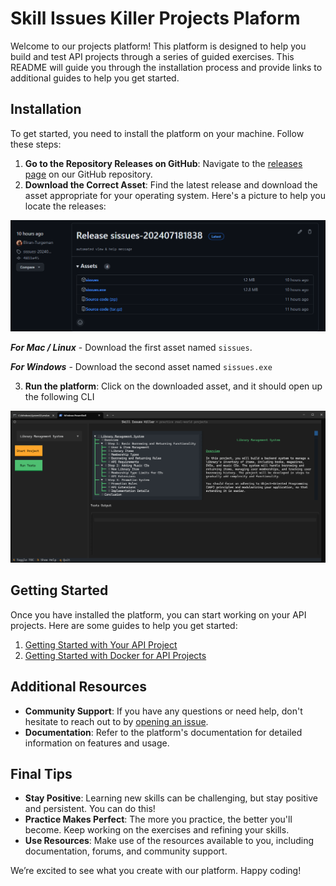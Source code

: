 # Skill Issues Killer Projects Plaform

Welcome to our projects platform! This platform is designed to help you build and test API projects through a series of guided exercises. This README will guide you through the installation process and provide links to additional guides to help you get started.

## Installation

To get started, you need to install the platform on your machine. Follow these steps:

1. **Go to the Repository Releases on GitHub**: Navigate to the [releases page](https://github.com/sissues/cli/releases) on our GitHub repository.
2. **Download the Correct Asset**: Find the latest release and download the asset appropriate for your operating system. Here's a picture to help you locate the releases:

![GitHub Releases](./docs/releases-page-screenshot.png)

**_For Mac / Linux_** - Download the first asset named `sissues`.

**_For Windows_** - Download the second asset named `sissues.exe`

3. **Run the platform**: Click on the downloaded asset, and it should open up the following CLI

![](./docs/cli-screenshot.png)

## Getting Started

Once you have installed the platform, you can start working on your API projects. Here are some guides to help you get started:
1. [Getting Started with Your API Project](https://github.com/sissues/cli/blob/main/docs/getting_started.md)
2. [Getting Started with Docker for API Projects](https://github.com/sissues/cli/blob/main/docs/getting_started_with_docker.md)

## Additional Resources

- **Community Support**: If you have any questions or need help, don't hesitate to reach out to by [opening an issue](https://github.com/sissues/cli/issues).
- **Documentation**: Refer to the platform's documentation for detailed information on features and usage.

## Final Tips

- **Stay Positive**: Learning new skills can be challenging, but stay positive and persistent. You can do this!
- **Practice Makes Perfect**: The more you practice, the better you'll become. Keep working on the exercises and refining your skills.
- **Use Resources**: Make use of the resources available to you, including documentation, forums, and community support.

We’re excited to see what you create with our platform. Happy coding!
